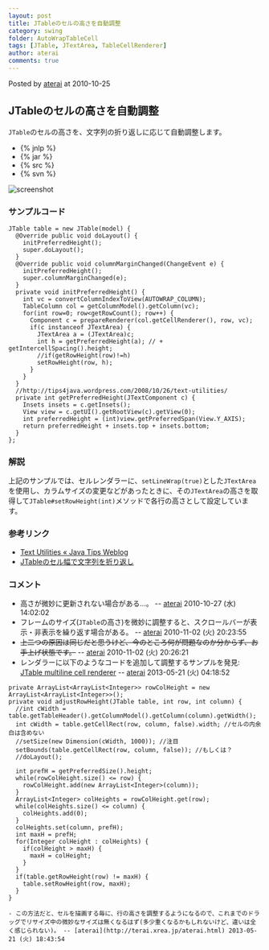 ```yaml
---
layout: post
title: JTableのセルの高さを自動調整
category: swing
folder: AutoWrapTableCell
tags: [JTable, JTextArea, TableCellRenderer]
author: aterai
comments: true
---
```


Posted by [aterai](http://terai.xrea.jp/aterai.html) at 2010-10-25

## JTableのセルの高さを自動調整
`JTable`のセルの高さを、文字列の折り返しに応じて自動調整します。

- {% jnlp %}
- {% jar %}
- {% src %}
- {% svn %}

<!-- dummy comment line for breaking list -->

![screenshot](https://lh3.googleusercontent.com/_9Z4BYR88imo/TQTH4TWFB1I/AAAAAAAAAR4/8C89wEJ8EUA/s800/AutoWrapTableCell.png)

### サンプルコード
<pre class="prettyprint"><code>JTable table = new JTable(model) {
  @Override public void doLayout() {
    initPreferredHeight();
    super.doLayout();
  }
  @Override public void columnMarginChanged(ChangeEvent e) {
    initPreferredHeight();
    super.columnMarginChanged(e);
  }
  private void initPreferredHeight() {
    int vc = convertColumnIndexToView(AUTOWRAP_COLUMN);
    TableColumn col = getColumnModel().getColumn(vc);
    for(int row=0; row&lt;getRowCount(); row++) {
      Component c = prepareRenderer(col.getCellRenderer(), row, vc);
      if(c instanceof JTextArea) {
        JTextArea a = (JTextArea)c;
        int h = getPreferredHeight(a); // + getIntercellSpacing().height;
        //if(getRowHeight(row)!=h)
        setRowHeight(row, h);
      }
    }
  }
  //http://tips4java.wordpress.com/2008/10/26/text-utilities/
  private int getPreferredHeight(JTextComponent c) {
    Insets insets = c.getInsets();
    View view = c.getUI().getRootView(c).getView(0);
    int preferredHeight = (int)view.getPreferredSpan(View.Y_AXIS);
    return preferredHeight + insets.top + insets.bottom;
  }
};
</code></pre>

### 解説
上記のサンプルでは、セルレンダラーに、`setLineWrap(true)`とした`JTextArea`を使用し、カラムサイズの変更などがあったときに、その`JTextArea`の高さを取得して`JTable#setRowHeight(int)`メソッドで各行の高さとして設定しています。

### 参考リンク
- [Text Utilities « Java Tips Weblog](http://tips4java.wordpress.com/2008/10/26/text-utilities/)
- [JTableのセル幅で文字列を折り返し](http://terai.xrea.jp/Swing/TableCellRenderer.html)

<!-- dummy comment line for breaking list -->

### コメント
- 高さが微妙に更新されない場合がある…。 -- [aterai](http://terai.xrea.jp/aterai.html) 2010-10-27 (水) 14:02:02
- フレームのサイズ(`JTable`の高さ)を微妙に調整すると、スクロールバーが表示・非表示を繰り返す場合がある。 -- [aterai](http://terai.xrea.jp/aterai.html) 2010-11-02 (火) 20:23:55
- ~~上二つの原因は同じだと思うけど、今のところ何が問題なのか分からず、お手上げ状態です。~~ -- [aterai](http://terai.xrea.jp/aterai.html) 2010-11-02 (火) 20:26:21
- レンダラーに以下のようなコードを追加して調整するサンプルを発見: [JTable multiline cell renderer](http://blog.botunge.dk/post/2009/10/09/JTable-multiline-cell-renderer.aspx) -- [aterai](http://terai.xrea.jp/aterai.html) 2013-05-21 (火) 04:18:52

<!-- dummy comment line for breaking list -->

<pre class="prettyprint"><code>private ArrayList&lt;ArrayList&lt;Integer&gt;&gt; rowColHeight = new ArrayList&lt;ArrayList&lt;Integer&gt;&gt;();
private void adjustRowHeight(JTable table, int row, int column) {
  //int cWidth = table.getTableHeader().getColumnModel().getColumn(column).getWidth();
  int cWidth = table.getCellRect(row, column, false).width; //セルの内余白は含めない
  //setSize(new Dimension(cWidth, 1000)); //注目
  setBounds(table.getCellRect(row, column, false)); //もしくは？
  //doLayout();

  int prefH = getPreferredSize().height;
  while(rowColHeight.size() &lt;= row) {
    rowColHeight.add(new ArrayList&lt;Integer&gt;(column));
  }
  ArrayList&lt;Integer&gt; colHeights = rowColHeight.get(row);
  while(colHeights.size() &lt;= column) {
    colHeights.add(0);
  }
  colHeights.set(column, prefH);
  int maxH = prefH;
  for(Integer colHeight : colHeights) {
    if(colHeight &gt; maxH) {
      maxH = colHeight;
    }
  }
  if(table.getRowHeight(row) != maxH) {
    table.setRowHeight(row, maxH);
  }
}
</code></pre>
    - この方法だと、セルを描画する毎に、行の高さを調整するようになるので、これまでのドラッグでリサイズ中の微妙なサイズは無くなるはず(多少重くなるかもしれないけど、違いは全く感じられない)。 -- [aterai](http://terai.xrea.jp/aterai.html) 2013-05-21 (火) 18:43:54

<!-- dummy comment line for breaking list -->

